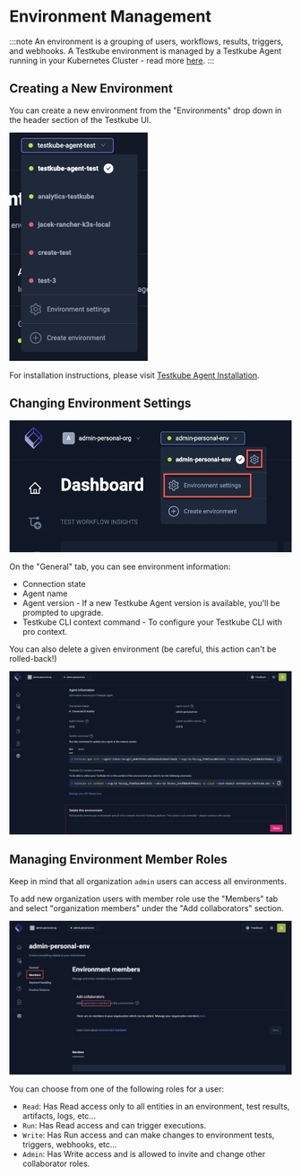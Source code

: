 # Environment Management

:::note
An environment is a grouping of users, workflows, results, triggers, and webhooks. A Testkube environment is managed by a Testkube Agent running in your Kubernetes Cluster - read more [here](../articles/architecture.md).
:::


## Creating a New Environment

You can create a new environment from the "Environments" drop down in the header section of the Testkube UI.

![env-drop-down](../../img/env-drop-down.png)

For installation instructions, please visit [Testkube Agent Installation][installing].

## Changing Environment Settings

![Environment Settings](../../img/environment-settings.png)

On the "General" tab, you can see environment information:

- Connection state
- Agent name
- Agent version - If a new Testkube Agent version is available, you'll be prompted to upgrade.
- Testkube CLI context command - To configure your Testkube CLI with pro context.

You can also delete a given environment (be careful, this action can't be rolled-back!)

![Environment Information](../../img/environment-information.png)

## Managing Environment Member Roles

Keep in mind that all organization `admin` users can access all environments.

To add new organization users with member role use the "Members" tab and select "organization members" under the "Add collaborators" section.

![Add Environment Members](../../img/add-environment-members.png)

You can choose from one of the following roles for a user:

- `Read`: Has Read access only to all entities in an environment, test results, artifacts, logs, etc...
- `Run`: Has Read access and can trigger executions.
- `Write`: Has Run access and can make changes to environment tests, triggers, webhooks, etc...
- `Admin`: Has Write access and is allowed to invite and change other collaborator roles.

[installing]: ../../articles/install/multi-cluster.md
